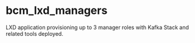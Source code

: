 # bcm_lxd_managers
LXD application provisioning up to 3 manager roles with Kafka Stack and related tools deployed.
